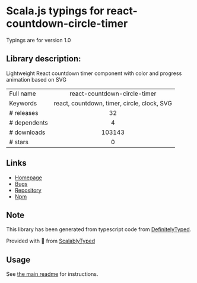 
# Scala.js typings for react-countdown-circle-timer

Typings are for version 1.0

## Library description:
Lightweight React countdown timer component with color and progress animation based on SVG

|                    |                 |
| ------------------ | :-------------: |
| Full name          | react-countdown-circle-timer |
| Keywords           | react, countdown, timer, circle, clock, SVG |
| # releases         | 32 |
| # dependents       | 4 |
| # downloads        | 103143 |
| # stars            | 0 |

## Links
- [Homepage](https://github.com/vydimitrov/react-countdown-circle-timer/tree/master/packages/web#readme)
- [Bugs](https://github.com/vydimitrov/react-countdown-circle-timer/issues)
- [Repository](https://github.com/vydimitrov/react-countdown-circle-timer)
- [Npm](https://www.npmjs.com/package/react-countdown-circle-timer)
    


## Note
This library has been generated from typescript code from [DefinitelyTyped](https://definitelytyped.org).

Provided with :purple_heart: from [ScalablyTyped](https://github.com/oyvindberg/ScalablyTyped)

## Usage
See [the main readme](../../readme.md) for instructions.


